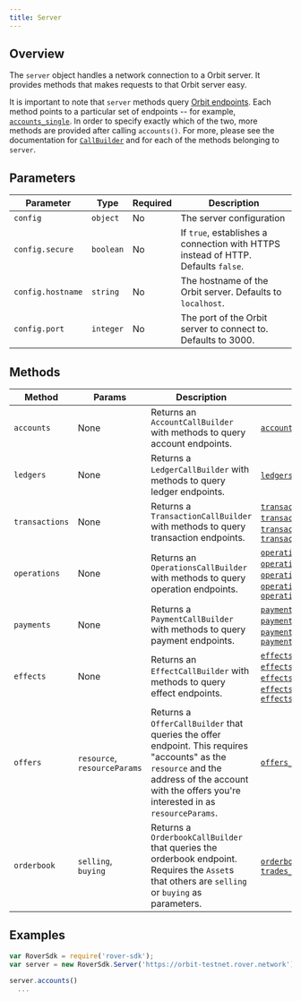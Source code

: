 ```yaml
---
title: Server
---
```


## Overview

The `server` object handles a network connection to a Orbit  server.  It provides methods that makes requests to that Orbit  server easy.

It is important to note that `server` methods query [Orbit  endpoints](http://www.rover.network/developers/reference/).  Each method points to a particular set of endpoints -- for example,  [`accounts_single`](http://www.rover.network/developers/orbit/reference/endpoints/accounts-single.html).  In order to specify exactly which of the two, more methods are provided after calling `accounts()`.  For more, please see the documentation for [`CallBuilder`](./call_builder.md) and for each of the methods belonging to `server`.

## Parameters

| Parameter | Type | Required | Description |
| --- | --- | --- | --- |
| `config` | `object` | No | The server configuration |
| `config.secure` | `boolean` | No | If `true`, establishes a connection with HTTPS instead of HTTP.  Defaults `false`.|
| `config.hostname` | `string` | No | The hostname of the Orbit  server.  Defaults to `localhost`.|
| `config.port` | `integer` | No | The port of the Orbit  server to connect to.  Defaults to 3000.|

## Methods

| Method | Params | Description | Endpoints |
| --- | --- | --- | --- |
| `accounts` | None | Returns an `AccountCallBuilder` with methods to query account endpoints. | [`accounts_single`](http://www.rover.network/developers/orbit/reference/endpoints/accounts-single.html)|
| `ledgers` | None | Returns a `LedgerCallBuilder` with methods to query ledger endpoints. | [`ledgers_all`](http://www.rover.network/developers/orbit/reference/ledgers-all.html), [`ledgers_single`](http://www.rover.network/developers/orbit/reference/ledgers-single.html) |
| `transactions` | None | Returns a `TransactionCallBuilder` with methods to query transaction endpoints. | [`transactions_all`](http://www.rover.network/developers/orbit/reference/transactions-all.html), [`transactions_single`](http://www.rover.network/developers/orbit/reference/transactions-single.html), [`transactions_for_account`](http://www.rover.network/developers/orbit/reference/transactions-for-account.html), [`transactions_for_ledger`](http://www.rover.network/developers/orbit/reference/transactions-for-ledger.html) |
| `operations` | None | Returns an `OperationsCallBuilder` with methods to query operation endpoints.| [`operations_all`](http://www.rover.network/developers/orbit/reference/operations-all.html), [`operations_single`](https://www.rover.network/developers/orbit/reference/operations-single.html), [`operations_for_account`](http://www.rover.network/developers/orbit/reference/operations-for-account.html), [`operations_for_transaction`](http://www.rover.network/developers/orbit/reference/operations-for-transaction.html), [`operation_for_ledger`](http://www.rover.network/developers/orbit/reference/operations-for-ledger.html)|
| `payments` | None | Returns a `PaymentCallBuilder` with methods to query payment endpoints. | [`payments_all`](http://www.rover.network/developers/orbit/reference/payments-all.html), [`payments_for_account`](http://www.rover.network/developers/orbit/reference/payments-for-account.html), [`payments_for_ledger`](http://www.rover.network/developers/orbit/reference/payments-for-ledger.html), [`payments_for_transactions`](https://www.rover.network/developers/orbit/reference/payments-for-transaction.html) |
| `effects` | None | Returns an `EffectCallBuilder` with methods to query effect endpoints.| [`effects_all`](http://www.rover.network/developers/orbit/reference/effects-all.html), [`effects_for_account`](http://www.rover.network/developers/orbit/reference/effects-for-account.html), [`effects_for_ledger`](http://www.rover.network/developers/orbit/reference/effects-for-ledger.html), [`effects_for_operation`](http://www.rover.network/developers/orbit/reference/effects-for-operation.html), [`effects_for_transaction`](http://www.rover.network/developers/orbit/reference/effects-for-transaction.html) |
| `offers` | `resource`, `resourceParams` | Returns a `OfferCallBuilder` that queries the offer endpoint.  This requires "accounts" as the `resource` and the address of the account with the offers you're interested in as `resourceParams`. | [`offers_for_account`](http://www.rover.network/developers/orbit/reference/offers-for-account.html) |
| `orderbook` | `selling`, `buying` | Returns a `OrderbookCallBuilder` that queries the orderbook endpoint.  Requires the `Asset`s that others are `selling` or `buying` as parameters. | [`orderbook_details`](https://www.rover.network/developers/orbit/reference/orderbook-details.html), [`trades_for_orderbook`](http://www.rover.network/developers/orbit/reference/trades-for-orderbook.html)  |


## Examples

```js
var RoverSdk = require('rover-sdk');
var server = new RoverSdk.Server('https://orbit-testnet.rover.network');

server.accounts()
  ...
```
